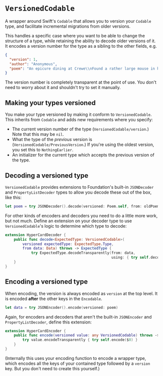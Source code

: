# ``VersionedCodable``

A wrapper around Swift's `Codable` that allows you to version your `Codable` type, and facilitate incremental migrations from older versions.

This handles a specific case where you want to be able to change the structure of a type, while retaining the ability to decode older versions of it. It encodes a version number for the type as a sibling to the other fields, e.g.

```json
{
  "version": 1,
  "author": "Anonymous",
  "poem": "An epicure dining at Crewe\\nFound a rather large mouse in his stew\\nCried the waiter: Don't shout\\nAnd wave it about\\nOr the rest will be wanting one too!"
}
```

The version number is completely transparent at the point of use. You don't need to worry about it and shouldn't try to set it manually.

## Making your types versioned
You make your type versioned by making it conform to ``VersionedCodable``. This inherits from `Codable` and adds new requirements where you specify:

- The current version number of the type (``VersionedCodable/version``.) Note that this may be `nil`.
- What the type of the *previous* version is (``VersionedCodable/PreviousVersion``.) If you're using the oldest version, you set this to ``NothingEarlier``.
- An initializer for the current type which accepts the previous version of the type.


## Decoding a versioned type
``VersionedCodable`` provides extensions to Foundation's built-in `JSONDecoder` and `PropertyListDecoder` types to allow you decode these out of the box, like this:

```swift
let poem = try JSONDecoder().decode(versioned: Poem.self, from: oldPoem)
```

For other kinds of encoders and decoders you need to do a little more work, but not much. Define an extension on your decoder type to use ``VersionedCodable``'s logic to determine which type to decode:

```swift
extension HyperCardDecoder {
    public func decode<ExpectedType: VersionedCodable>(
        versioned expectedType: ExpectedType.Type,
        from data: Data) throws -> ExpectedType {
            try ExpectedType.decodeTransparently(from: data,
                                                 using: { try self.decode($0, from: $1) }) // delegate to your normal decoding logic
    }
}
```

## Encoding a versioned type

When encoding, the version is always encoded as `version` at the top level. It is encoded **after** the other keys in the `Encodable`.

```swift
let data = try JSONEncoder().encode(versioned: poem)
```

Again, for encoders and decoders that aren't the built-in `JSONEncoder` and `PropertyListDecoder`, define this extension:

```swift
extension HyperCardEncoder {
    public func encode(versioned value: any VersionedCodable) throws -> Foundation.Data {
        try value.encodeTransparently { try self.encode($0) }
    }
}
```

(Internally this uses your encoding function to encode a wrapper type, which encodes all the keys of your contained type followed by a `version` key. But you don't need to create this yourself.)
